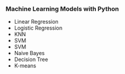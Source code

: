### Machine Learning Models with Python

* Linear Regression
* Logistic Regression
* KNN
* SVM
* SVM
* Naive Bayes
* Decision Tree
* K-means
 
 
